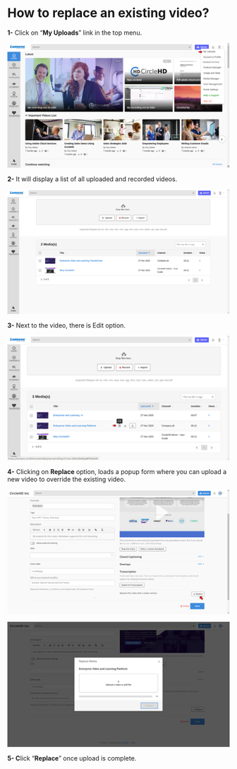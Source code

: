 # How to replace an existing video?

**1-** Click on “**My Uploads**” link in the top menu.

![](../.gitbook/assets/my-uploads2.png)

**2-** It will display a list of all uploaded and recorded videos. 

![](../.gitbook/assets/my-uploads.png)

**3-** Next to the video, there is Edit option.

![](../.gitbook/assets/edit-video1.png)

**4-** Clicking on **Replace** option, loads a popup form where you can upload a new video to override the existing video. 

![](../.gitbook/assets/replace-video.png)

![](../.gitbook/assets/replace2.png)



**5- C**lick “**Replace**” once upload is complete. 

